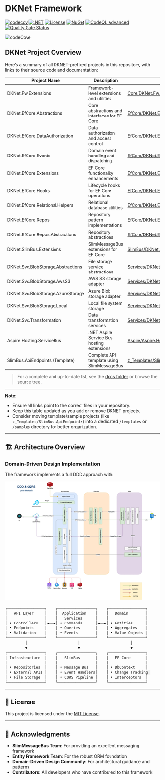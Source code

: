 # DKNet Framework

[![codecov](https://codecov.io/github/baoduy/DKNet/graph/badge.svg?token=xtNN7AtB1O)](https://codecov.io/github/baoduy/DKNet)
[![.NET](https://img.shields.io/badge/.NET-9.0-blue)](https://dotnet.microsoft.com/)
[![License](https://img.shields.io/badge/License-MIT-green.svg)](LICENSE)
[![NuGet](https://img.shields.io/nuget/v/DKNet.Fw.Extensions)](https://www.nuget.org/packages/DKNet.Fw.Extensions/)
[![CodeQL Advanced](https://github.com/baoduy/DKNet/actions/workflows/codeql.yml/badge.svg)](https://github.com/baoduy/DKNet/actions/workflows/codeql.yml)
[![Quality Gate Status](https://sonarcloud.io/api/project_badges/measure?project=baoduy_DKNet&metric=alert_status)](https://sonarcloud.io/summary/new_code?id=baoduy_DKNet)

![codeCove](https://codecov.io/gh/baoduy/DKNet/graphs/sunburst.svg?token=xtNN7AtB1O)

## DKNet Project Overview

Here’s a summary of all DKNET-prefixed projects in this repository, with links to their source code and documentation:

| Project Name                        | Description                                             | Source Code                                            | Documentation                                      |
|-------------------------------------|---------------------------------------------------------|-------------------------------------------------------|----------------------------------------------------|
| DKNet.Fw.Extensions                 | Framework-level extensions and utilities                | [Core/DKNet.Fw.Extensions](Core/DKNet.Fw.Extensions)  | [docs/Core/DKNet.Fw.Extensions.md](docs/Core/DKNet.Fw.Extensions.md)     |
| DKNet.EfCore.Abstractions           | Core abstractions and interfaces for EF Core            | [EfCore/DKNet.EfCore.Abstractions](EfCore/DKNet.EfCore.Abstractions) | [docs/EfCore/DKNet.EfCore.Abstractions.md](docs/EfCore/DKNet.EfCore.Abstractions.md) |
| DKNet.EfCore.DataAuthorization      | Data authorization and access control                   | [EfCore/DKNet.EfCore.DataAuthorization](EfCore/DKNet.EfCore.DataAuthorization) | [docs/EfCore/DKNet.EfCore.DataAuthorization.md](docs/EfCore/DKNet.EfCore.DataAuthorization.md) |
| DKNet.EfCore.Events                 | Domain event handling and dispatching                   | [EfCore/DKNet.EfCore.Events](EfCore/DKNet.EfCore.Events) | [docs/EfCore/DKNet.EfCore.Events.md](docs/EfCore/DKNet.EfCore.Events.md) |
| DKNet.EfCore.Extensions             | EF Core functionality enhancements                      | [EfCore/DKNet.EfCore.Extensions](EfCore/DKNet.EfCore.Extensions) | [docs/EfCore/DKNet.EfCore.Extensions.md](docs/EfCore/DKNet.EfCore.Extensions.md) |
| DKNet.EfCore.Hooks                  | Lifecycle hooks for EF Core operations                  | [EfCore/DKNet.EfCore.Hooks](EfCore/DKNet.EfCore.Hooks) | [docs/EfCore/DKNet.EfCore.Hooks.md](docs/EfCore/DKNet.EfCore.Hooks.md) |
| DKNet.EfCore.Relational.Helpers     | Relational database utilities                           | [EfCore/DKNet.EfCore.Relational.Helpers](EfCore/DKNet.EfCore.Relational.Helpers) | [docs/EfCore/DKNet.EfCore.Relational.Helpers.md](docs/EfCore/DKNet.EfCore.Relational.Helpers.md) |
| DKNet.EfCore.Repos                  | Repository pattern implementations                      | [EfCore/DKNet.EfCore.Repos](EfCore/DKNet.EfCore.Repos) | [docs/EfCore/DKNet.EfCore.Repos.md](docs/EfCore/DKNet.EfCore.Repos.md) |
| DKNet.EfCore.Repos.Abstractions     | Repository abstractions                                 | [EfCore/DKNet.EfCore.Repos.Abstractions](EfCore/DKNet.EfCore.Repos.Abstractions) | [docs/EfCore/DKNet.EfCore.Repos.Abstractions.md](docs/EfCore/DKNet.EfCore.Repos.Abstractions.md) |
| DKNet.SlimBus.Extensions            | SlimMessageBus extensions for EF Core                   | [SlimBus/DKNet.SlimBus.Extensions](SlimBus/DKNet.SlimBus.Extensions) | [docs/SlimBus/DKNet.SlimBus.Extensions.md](docs/SlimBus/DKNet.SlimBus.Extensions.md) |
| DKNet.Svc.BlobStorage.Abstractions  | File storage service abstractions                       | [Services/DKNet.Svc.BlobStorage.Abstractions](Services/DKNet.Svc.BlobStorage.Abstractions) | [docs/Services/DKNet.Svc.BlobStorage.Abstractions.md](docs/Services/DKNet.Svc.BlobStorage.Abstractions.md) |
| DKNet.Svc.BlobStorage.AwsS3         | AWS S3 storage adapter                                 | [Services/DKNet.Svc.BlobStorage.AwsS3](Services/DKNet.Svc.BlobStorage.AwsS3) | [docs/Services/DKNet.Svc.BlobStorage.AwsS3.md](docs/Services/DKNet.Svc.BlobStorage.AwsS3.md) |
| DKNet.Svc.BlobStorage.AzureStorage  | Azure Blob storage adapter                              | [Services/DKNet.Svc.BlobStorage.AzureStorage](Services/DKNet.Svc.BlobStorage.AzureStorage) | [docs/Services/DKNet.Svc.BlobStorage.AzureStorage.md](docs/Services/DKNet.Svc.BlobStorage.AzureStorage.md) |
| DKNet.Svc.BlobStorage.Local         | Local file system storage                               | [Services/DKNet.Svc.BlobStorage.Local](Services/DKNet.Svc.BlobStorage.Local) | [docs/Services/DKNet.Svc.BlobStorage.Local.md](docs/Services/DKNet.Svc.BlobStorage.Local.md) |
| DKNet.Svc.Transformation            | Data transformation services                            | [Services/DKNet.Svc.Transformation](Services/DKNet.Svc.Transformation) | [docs/Services/DKNet.Svc.Transformation.md](docs/Services/DKNet.Svc.Transformation.md) |
| Aspire.Hosting.ServiceBus           | .NET Aspire Service Bus hosting extensions              | [Aspire/Aspire.Hosting.ServiceBus](Aspire/Aspire.Hosting.ServiceBus) | [docs/Aspire/Aspire.Hosting.ServiceBus.md](docs/Aspire/Aspire.Hosting.ServiceBus.md) |
| SlimBus.ApiEndpoints (Template)     | Complete API template using SlimMessageBus              | [z_Templates/SlimBus.ApiEndpoints](z_Templates/SlimBus.ApiEndpoints) | [docs/z_Templates/SlimBus.ApiEndpoints.md](docs/z_Templates/SlimBus.ApiEndpoints.md) |

> For a complete and up-to-date list, see the [docs folder](docs/README.md) or browse the source tree.

---

**Note:**
- Ensure all links point to the correct files in your repository.
- Keep this table updated as you add or remove DKNET projects.
- Consider moving template/sample projects (like `z_Templates/SlimBus.ApiEndpoints`) into a dedicated `/templates` or `/samples` directory for better organization.
---

## 🏗️ Architecture Overview

### Domain-Driven Design Implementation

The framework implements a full DDD approach with:

![Diagram](Diagram.png)

```
┌─────────────────┐    ┌─────────────────┐    ┌─────────────────┐
│   API Layer     │    │  Application    │    │   Domain        │
│                 │    │   Services      │    │                 │
│ • Controllers   │◄──►│ • Commands      │◄──►│ • Entities      │
│ • Endpoints     │    │ • Queries       │    │ • Aggregates    │
│ • Validation    │    │ • Events        │    │ • Value Objects │
└─────────────────┘    └─────────────────┘    └─────────────────┘
         │                       │                       │
         ▼                       ▼                       ▼
┌─────────────────┐    ┌─────────────────┐    ┌─────────────────┐
│ Infrastructure  │    │   SlimBus       │    │   EF Core       │
│                 │    │                 │    │                 │
│ • Repositories  │    │ • Message Bus   │    │ • DbContext     │
│ • External APIs │    │ • Event Handlers│    │ • Change Tracking│
│ • File Storage  │    │ • CQRS Pipeline │    │ • Interceptors  │
└─────────────────┘    └─────────────────┘    └─────────────────┘
```

---

## 📄 License

This project is licensed under the [MIT License](LICENSE).

---

## 🙏 Acknowledgments

- **SlimMessageBus Team**: For providing an excellent messaging framework
- **Entity Framework Team**: For the robust ORM foundation
- **Domain-Driven Design Community**: For architectural guidance and patterns
- **Contributors**: All developers who have contributed to this framework
